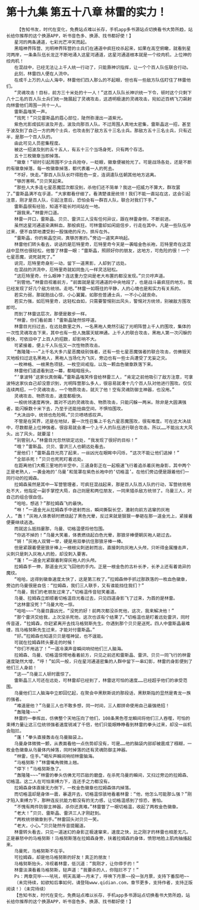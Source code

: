 # 第十九集 第五十八章 林雷的实力！
        【告知书友，时代在变化，免费站点难以长存，手机app多书源站点切换看书大势所趋，站长给你推荐的这个换源APP，听书音色多、换源、找书都好使！】
       星河的两条通道，七彩光芒冲天而起。
       黑暗神界阵营、光明神界阵营的士兵们在通道中疯狂绞杀起来，如果在高空俯瞰，就看到星河两岸，一条条队伍长龙正不断地涌入这星河通道，这星河通道根本就是一个绞肉机，上位神的绞肉机！
       在混战中，已经无法让上千人统一行动了，只能靠神识指挥，让一个个百人队伍联合行动。
       此刻，林雷四人便在人流中。
       在成千上万的人山人海中，林雷他们四人那么的不起眼，但也有一些敌方队伍盯住了林雷他们。
       “灵魂攻击！目标，前方三十米处的十一人！”这百人队队长神识统一下令，顿时这个只剩下八十二名的百人队士兵们统一施展起了灵魂攻击，这透明极速的灵魂攻击，宛如近百柄飞刀飙射向林雷他们周围一共十一人。
       雷斯晶嗤笑一声。
       “找死！”只见雷斯晶的眉心部位，陡然弥漫出一道紫光。
       紫色光影成弧形波及开去，波及向那百人队。不过周围人真地太密集，雷斯晶这一招，甚至于波及到了自己一方的两个士兵，也攻击到了敌方五十三名士兵。那敌方五十三名士兵，只有近半，是那一个百人队的。
       由此可见人员密集程度。
       被这一招波及到的五十五人，有五十三个当场身死，只有两个存活。
       五十三枚徽章当即掉落。
       “徽章！”顿时引起周围不少士兵抢夺，一眨眼，徽章便被抢光了。可是战场各处，还是不断的有徽章掉落，每一枚徽章掉落，都代表着一人的死去。
       “不好，快走。”那百人队队长吓得脸色一变，连调遣队伍朝其他地方逃离。
       “够厉害啊。”贝贝笑起来。
       “那些人大多连七星恶魔层次都没到，杀他们还不简单？我这一招威力不算大，群攻罢了。”雷斯晶满不在乎道，“大家都看仔细了。看清楚谁是统领！我们不能一直站在这，这会引起注意，刚才是百人队，引起注意后，恐怕会有一群百人队，联合对我们下手。”
       雷斯晶很有经验，知道不能长时间站在一地。
       “跟我来。”林雷开口道。
       林雷一开口，雷斯晶、贝贝、雷洪三人没有任何异议，跟在林雷身侧，不断前进。
       虽然这星河通道染满鲜血，那般疯狂。可林雷却如闲庭信步，行走在其中。凡是一些队伍冲过来，便不自禁地遭受到一股强绝的斥力，排斥在外。
       “雷斯晶，你的紫晶空间，真够厉害的。”旁边一道笑声响起。
       林雷他们转头看去，说话的是厄特里奇，厄特里奇今天是一袭暗金色长袍，厄特里奇在这混战中显然也很轻松，他瞥了林雷一眼：“雷斯晶，照顾好你的朋友，这地方，可危险的很！一个七星恶魔，说死就死了。”
       说完，厄特里奇身形一动，留下一道黑影，人却到了远处。
       在混战的洪流中，厄特里奇就如同鱼儿一样灵活轻松。
       “这厄特里奇，什么眼神？连这重力空间是老大布置的都没发现。”贝贝哼声道。
       “别管他。”林雷目视着前方，“前面就是星河通道的中央地段了，也是战斗最疯狂的地方。我已经发现了好几个敌方统领。走吧。”林雷一如既往的平静，人的心境也是和实力有关系的。
       若实力弱，那就胆战心惊，小心翼翼。如那些普通士兵，一不小心就丧命。
       若实力强，如厄特里奇，这轻松自如，只需要警惕别出风头，警惕对方统领，别被敌方围攻即可。
       而到了林雷这层次，那便是散步一样。
       “林雷，你们看前面！”雷斯晶陡然惊呼道。
       林雷目光扫过去，在远处数里之外，一名黑袍人竟然引起了光明阵营上千人的围攻，集体的一次性灵魂攻击下来，其中也有一些人施展天赋神通。上千人的联合攻击，黑袍人第一次闪躲的极快，可依旧中了上百人的招数，却影响不大。
       可紧接着，便上千人队伍又一次性物质攻击。
       “轰隆隆~~~”上千名大多六星恶魔级别强者，还有一些七星恶魔强者的联合攻击，仿佛毁天灭地般扫过这名黑袍人，黑袍人当场化为飞灰，旁边也有一些士兵遭受了无妄之灾。
       一枚神格、一根黑色项链，一枚空间戒指，以及一颗血色徽章跌落下来。
       林雷他们遥遥看到这一幕，都暗暗摇头。
       “‘拿波特’这家伙真倒霉。”雷斯晶嗤笑传音给林雷三人，“肯定之前他吸引了敌方注意，可拿波特这家伙自己却没意识到，光明阵营那么多人，很容易就凑十几个百人队对他进行围攻。仅仅连续两招，一个灵魂攻击，一个物质攻击，就灭了他！空有灵魂防御主神器，也没用。”
       灵魂攻击、物质攻击，速度都极快。
       一般统领速度再快，面对不远的灵魂攻击、物质攻击，只能闪躲一两米。除非是大圆满强者，能闪躲数十米下去，乃至于还能扭曲空间，不惧怕围攻。
       “大决战中，统领也危险啊。”贝贝啧啧感叹声。
       不管是在冥界，还是在地狱，要一次性召集上千名六星恶魔围攻，很有难度。可在这大决战中，尽数都是上位神强者。很容易就会凑一个上千人的队伍进行联合攻击。所以……不能出太大风头。出了风头，就要溜！
       “别管别人。”林雷目光忽然锁定远处，“我发现了很好的目标！”
       “哦？”雷斯晶、贝贝、雷洪三人也朝远处看去。
       “是他们！”雷斯晶目光亮了起来，一丝凶光在眼眸中闪烁，“这次不能让他们逃掉！”
       “全部杀死！”贝贝也死死盯着远处。
       在距离他们大概三里地的半空中，三道身影正在一起极速飞行着追杀着灰袍身影，其中两个正是老熟人，一袭金袍的‘乌曼’和笼罩在紫色长袍中的‘切格温’。在他们旁边便是跟着他们一同行动的拉姆森。
       拉姆森虽然是其中一军营管理者，可疯狂混战起来，那是百人队百人队的行动，军营统领用处不大，他指定一副手掌控大局，自己则是和两位朋友，一同来猎杀敌方统领了。乌曼三人，对自己的组合很自信。
       “哈哈，想逃？”那拉姆森飞的最快。
       “咻！”一道金光从拉姆森手中迸射而出，瞬间撕裂长空，激射向前方逃窜的灰袍人，“轰！”灰袍人体表顿时燃烧起了黑色光晕，反过来就是狠狠一拳砸在那一道金光上，紧接着便要继续逃逸。
       而就这么抵挡霎那，乌曼、切格温便将他包围。
       “你逃不掉的！”乌曼大笑着，体表燃烧起白色光晕，那狼牙棒便朝灰袍人砸过去。
       “锵！”灰袍人双臂一举，硬是用双拳抗住那狼牙棒一棒。
       但是紧跟着便是狼牙棒上一根根尖刺迸射而出，直接刺向灰袍人头颅，只听得金属撞击声，尖刺只是刺入灰袍人的脸，却没刺入要害。
       “蓬！”一道金光紧跟着刺穿灰袍人的头颅。
       拉姆森手一伸，那道金光又飞回他的手内。正是一根金色的古朴长矛，长矛上还有着诡异的魔纹。
       “哈哈，这得到徽章速度太快了，这是第三枚了。”拉姆森伸手抓过那跌落的一枚血色徽章，旁边的乌曼很是自信：“拉姆森，我们三人联手，又有谁能挡住我们？”
       “乌曼，我们的老朋友过来了。”切格温传音轻笑着道。
       乌曼、拉姆森立即顺着切格温目光看过去，只见四道身影飞了过来，为首的是林雷。
       “这林雷没死？”乌曼大吃一惊。
       “哈哈~~~”乌曼目露凶光，“没死的好！前两次都没杀死他，这次，我来解决他！”
       “那个雷洪交给我，上次没杀死他，这次也该有个结果了。”切格温也是盯着远处雷洪，同时传音道，“拉姆森，你赶紧离开去找马格努斯先生。你遇到那个贝贝是送死。四人中雷斯晶最难缠，找马格努斯先生过来，才能对付雷斯晶。”
       “好。”拉姆森也知道贝贝是噬神鼠，也不逞能。
       可就在拉姆森转头要走的时候！
       “你们不用逃了！”一道冷漠声音瞬间响彻他们三人脑海。
       拉姆森、乌曼、切格温惊愕地看着前方，只见之前还和雷斯晶、雷洪、贝贝一同飞行的林雷速度陡然大增，“呼！”如风一般，只在星河通道密集的人群中留下一串幻影，林雷的身影便到了他们三人身前！
       “这——”乌曼三人顿时震惊了。
       雷斯晶三人可还在远处，可林雷却已经到了，林雷这可怕的速度……已经超乎他们的承受范围。
       乌曼他们三人脑海中立即回忆起，在聚会中黑默斯说的那段话，黑默斯指的显然是青龙一族的强者。
       “难道是他？”乌曼三人也不敢多想，同一时间，三人都拼命使用自己最强绝招！
       “轰隆隆~~~”
       林雷的一拳挥出，仿佛整个天地压向了他们，108条黑色苍龙瞬间将他们三人吞噬，可怕的束缚力量让这三位统领强者速度锐减了千倍，他们只能眼睁睁看到林雷的拳头过来，却没一丝机会阻拦。
       “蓬！”拳头直接轰击在乌曼脑袋上。
       乌曼身体微微一颤，从表面看他一点伤势却没有，可是……他的脑袋内部却被震成了糨糊，一枚金色徽章从乌曼体内掉落，同时掉落的还有灵魂防御主神器。
       “林雷，住手。”喝斥声瞬间响彻林雷脑海。
       “马格努斯？”林雷嘴角微微上翘。
       “停下！”马格努斯急了。
       “轰隆隆~~~”林雷的拳头仿佛无可匹敌的磨盘，在杀死乌曼的瞬间，又扫过旁边的拉姆森、切格温。这二人在可怕束缚力下，连还手之力都没有。
       拉姆森身体直接无力倒下，一枚金色徽章也拉姆森体内掉落。
       而切格温却是身体一震，暴退开去，切格温惊骇地看着林雷：“他，他怎么可能那么强？”刚才陷入束缚力下，那种连反抗能力都没有的无力感，让切格温感到了惊恐，害怕。
       “不愧有两件防御主神器，杀你还真难。”林雷瞥了一眼切格温，收起了两枚金色徽章。
       “老大！”贝贝、雷斯晶、雷洪三人才刚赶到。
       “两枚统领徽章到手。”林雷回头对贝贝一笑。
       “老大，小心。”贝贝陡然传音提醒道。
       林雷转头看去，只见一道迷幻的身影正极速窜来，速度之快，比之刚才的林雷也相差无几。正是暴怒中的马格努斯！马格努斯落在拉姆森身旁，扶着拉姆森的身体，愤怒地脸上肌肉抽搐起来。
       乌曼死，马格努斯不在乎。
       可拉姆森，却是他马格努斯的好友！真正的朋友！
       马格努斯抬头，冷视着林雷，低沉道：“我刚才，让你停手的！”
       林雷淡漠看着马格努斯，轻声道：“我要杀的人，你阻拦不了！”
       Ps：两章完毕~~~吼吼，明天高潮~~月末了，呼唤下月票~~投一张月票，支持下番茄吧~~
       （未完待续，如欲知后事如何，请登陆www.qidian.com，章节更多，支持作者，支持正版阅读！）（未完待续）
       【告知书友，时代在变化，免费站点难以长存，手机app多书源站点切换看书大势所趋，站长给你推荐的这个换源APP，听书音色多、换源、找书都好使！】